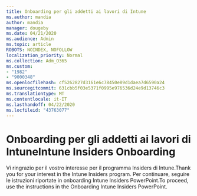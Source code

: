 ```yaml
---
title: Onboarding per gli addetti ai lavori di Intune
ms.author: mandia
author: mandia
manager: dougeby
ms.date: 04/21/2020
ms.audience: Admin
ms.topic: article
ROBOTS: NOINDEX, NOFOLLOW
localization_priority: Normal
ms.collection: Adm_O365
ms.custom:
- "1982"
- "9000348"
ms.openlocfilehash: cf5262827d3161e6c78450e89d1daea7d6590a24
ms.sourcegitcommit: 631cbb5f03e5371f0995e976536d24e9d13746c3
ms.translationtype: MT
ms.contentlocale: it-IT
ms.lasthandoff: 04/22/2020
ms.locfileid: "43763077"
---
```

# <a name="intune-insiders-onboarding"></a><span data-ttu-id="ad6fb-102">Onboarding per gli addetti ai lavori di Intune</span><span class="sxs-lookup"><span data-stu-id="ad6fb-102">Intune Insiders Onboarding</span></span>

<span data-ttu-id="ad6fb-103">Vi ringrazio per il vostro interesse per il programma Insiders di Intune.</span><span class="sxs-lookup"><span data-stu-id="ad6fb-103">Thank you for your interest in the Intune Insiders program.</span></span> <span data-ttu-id="ad6fb-104">Per continuare, seguire le istruzioni riportate in onboarding Intune Insiders PowerPoint.</span><span class="sxs-lookup"><span data-stu-id="ad6fb-104">To proceed, use the instructions in the Onboarding Intune Insiders PowerPoint.</span></span>
